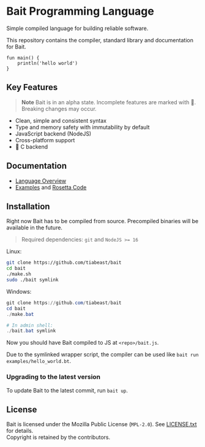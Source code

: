 # Bait Programming Language
Simple compiled language for building reliable software.

This repository contains the compiler, standard library and documentation for Bait.

```bait
fun main() {
    println('hello world')
}
```

## Key Features
> **Note** Bait is in an alpha state. Incomplete features are marked with :construction:. Breaking changes may occur.

- Clean, simple and consistent syntax
- Type and memory safety with immutability by default
- JavaScript backend (NodeJS)
- Cross-platform support
- :construction: C backend

## Documentation
- [Language Overview](docs/docs.md)
- [Examples](examples) and [Rosetta Code](https://github.com/tiabeast/rosetta-bait)

## Installation
Right now Bait has to be compiled from source.
Precompiled binaries will be available in the future.

> Required dependencies: `git` and `NodeJS >= 16`

Linux:
```sh
git clone https://github.com/tiabeast/bait
cd bait
./make.sh
sudo ./bait symlink
```

Windows:
```powershell
git clone https://github.com/tiabeast/bait
cd bait
./make.bat

# In admin shell:
./bait.bat symlink
```

Now you should have Bait compiled to JS at `<repo>/bait.js`.

Due to the symlinked wrapper script, the compiler can be used like `bait run examples/hello_world.bt`.

### Upgrading to the latest version
To update Bait to the latest commit, run `bait up`.

## License
Bait is licensed under the Mozilla Public License (`MPL-2.0`).
See [LICENSE.txt](./LICENSE.txt) for details.<br>
Copyright is retained by the contributors.
